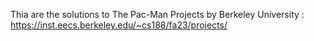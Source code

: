 Thia are the solutions to The Pac-Man Projects by Berkeley University :
https://inst.eecs.berkeley.edu/~cs188/fa23/projects/
